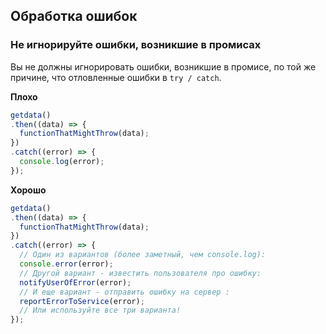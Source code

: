 ## **Обработка ошибок**

### Не игнорируйте ошибки, возникшие в промисах

Вы не должны игнорировать ошибки, возникшие в промисе, по той же причине, что отловленные ошибки в `try / catch`.

**Плохо**

```javascript
getdata()
.then((data) => {
  functionThatMightThrow(data);
})
.catch((error) => {
  console.log(error);
});
```

**Хорошо**

```javascript
getdata()
.then((data) => {
  functionThatMightThrow(data);
})
.catch((error) => {
  // Один из вариантов (более заметный, чем console.log):
  console.error(error);
  // Другой вариант - известить пользователя про ошибку:
  notifyUserOfError(error);
  // И еще вариант - отправить ошибку на сервер :
  reportErrorToService(error);
  // Или используйте все три варианта!
});
```